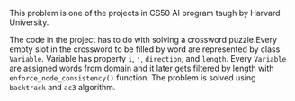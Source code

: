 This problem is one of the projects in CS50 AI program taugh by Harvard University.

The code in the project has to do with solving a crossword puzzle.Every empty slot in the crossword to be filled by word are represented by class <code class="language-plaintext highlighter-rouge">Variable</code>. Variable has property <code class="language-plaintext highlighter-rouge">i</code>, <code class="language-plaintext highlighter-rouge">j</code>, <code class="language-plaintext highlighter-rouge">direction</code>, and <code class="language-plaintext highlighter-rouge">length</code>. Every <code class="language-plaintext highlighter-rouge">Variable</code> are assigned words from domain and it later gets filtered by length with <code class="language-plaintext highlighter-rouge">enforce_node_consistency()</code> function. The problem is solved using <code class="language-plaintext highlighter-rouge">backtrack</code> and <code class="language-plaintext highlighter-rouge">ac3</code> algorithm.
